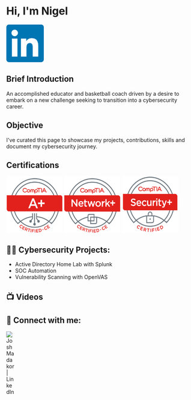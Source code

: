 <h1>Hi, I'm Nigel </h1>

<a href="https://linkedin.com/in/nigeldeanmed"><img src="https://github.com/ndean06/ndean06/blob/main/landing-images/lpi-1-linkedin-logo.png" alt="Alt text for image" width="100" height="100" /></a>

<h2>Brief Introduction</h2>
 An accomplished educator and basketball coach driven by a desire to embark on a new challenge seeking to transition into a cybersecurity career.  

<h2> Objective</h2>
I've curated this page to showcase my projects, contributions, skills and document my cybersecurity journey.

<h2> Certifications </h2>
<div>
<img src="https://github.com/ndean06/ndean06/blob/main/landing-images/lpi-2-A-plus.png" alt="Alt text for image" width="150" height="150" />
<img src="https://github.com/ndean06/ndean06/blob/main/landing-images/lpi-3-net-plus.png" alt="Alt text for image" width="150" height="150" />
<img src="https://github.com/ndean06/ndean06/blob/main/landing-images/lpi-4-sec-plus.png" alt="Alt text for image" width="150" height="150" />
 
<h2>👨‍💻 Cybersecurity Projects:</h2>

- Active Directory Home Lab with Splunk
- SOC Automation
- Vulnerability Scanning with OpenVAS
  
<h2>📺 Videos</h2>


<h2> 🤳 Connect with me:</h2>

[<img align="left" alt="JoshMadakor | LinkedIn" width="22px" src="https://cdn.jsdelivr.net/npm/simple-icons@v3/icons/linkedin.svg" />][linkedin]



[linkedin]: https://linkedin.com/in/nigeldeanmed/

<!--
**joshmadakor1/joshmadakor1** is a ✨ _special_ ✨ repository because its `README.md` (this file) appears on your GitHub profile.

Here are some ideas to get you started:

- 🔭 I’m currently working on ...
- 🌱 I’m currently learning ...
- 👯 I’m looking to collaborate on ...
- 🤔 I’m looking for help with ...
- 💬 Ask me about ...
- 📫 How to reach me: ...
- 😄 Pronouns: ...
- ⚡ Fun fact: ...
-->
